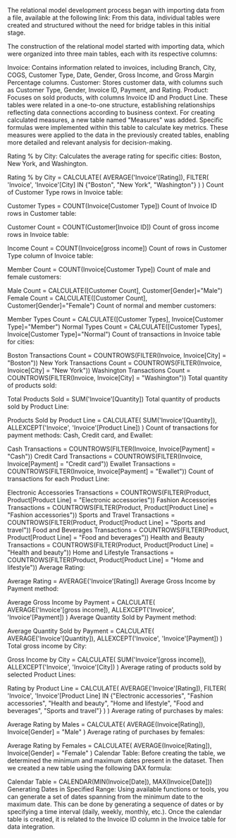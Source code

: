 The relational model development process began with importing data from a file, available at the following link: From this data, individual tables were created and structured without the need for bridge tables in this initial stage.

The construction of the relational model started with importing data, which were organized into three main tables, each with its respective columns:

Invoice: Contains information related to invoices, including Branch, City, COGS, Customer Type, Date, Gender, Gross Income, and Gross Margin Percentage columns.
Customer: Stores customer data, with columns such as Customer Type, Gender, Invoice ID, Payment, and Rating.
Product: Focuses on sold products, with columns Invoice ID and Product Line. These tables were related in a one-to-one structure, establishing relationships reflecting data connections according to business context.
For creating calculated measures, a new table named "Measures" was added. Specific formulas were implemented within this table to calculate key metrics. These measures were applied to the data in the previously created tables, enabling more detailed and relevant analysis for decision-making.

Rating % by City: Calculates the average rating for specific cities: Boston, New York, and Washington.


Rating % by City = CALCULATE( AVERAGE('Invoice'[Rating]), FILTER( 'Invoice', 'Invoice'[City] IN {"Boston", "New York", "Washington"} ) )
Count of Customer Type rows in Invoice table:


Customer Types = COUNT(Invoice[Customer Type])
Count of Invoice ID rows in Customer table:


Customer Count = COUNT(Customer[Invoice ID])
Count of gross income rows in Invoice table:


Income Count = COUNT(Invoice[gross income])
Count of rows in Customer Type column of Invoice table:


Member Count = COUNT(Invoice[Customer Type])
Count of male and female customers:


Male Count = CALCULATE([Customer Count], Customer[Gender]="Male")
Female Count = CALCULATE([Customer Count], Customer[Gender]="Female")
Count of normal and member customers:


Member Types Count = CALCULATE([Customer Types], Invoice[Customer Type]="Member")
Normal Types Count = CALCULATE([Customer Types], Invoice[Customer Type]="Normal")
Count of transactions in Invoice table for cities:


Boston Transactions Count = COUNTROWS(FILTER(Invoice, Invoice[City] = "Boston"))
New York Transactions Count = COUNTROWS(FILTER(Invoice, Invoice[City] = "New York"))
Washington Transactions Count = COUNTROWS(FILTER(Invoice, Invoice[City] = "Washington"))
Total quantity of products sold:


Total Products Sold = SUM('Invoice'[Quantity])
Total quantity of products sold by Product Line:


Products Sold by Product Line = CALCULATE( SUM('Invoice'[Quantity]), ALLEXCEPT('Invoice', 'Invoice'[Product Line]) )
Count of transactions for payment methods: Cash, Credit card, and Ewallet:


Cash Transactions = COUNTROWS(FILTER(Invoice, Invoice[Payment] = "Cash"))
Credit Card Transactions = COUNTROWS(FILTER(Invoice, Invoice[Payment] = "Credit card"))
Ewallet Transactions = COUNTROWS(FILTER(Invoice, Invoice[Payment] = "Ewallet"))
Count of transactions for each Product Line:


Electronic Accessories Transactions = COUNTROWS(FILTER(Product, Product[Product Line] = "Electronic accessories"))
Fashion Accessories Transactions = COUNTROWS(FILTER(Product, Product[Product Line] = "Fashion accessories"))
Sports and Travel Transactions = COUNTROWS(FILTER(Product, Product[Product Line] = "Sports and travel"))
Food and Beverages Transactions = COUNTROWS(FILTER(Product, Product[Product Line] = "Food and beverages"))
Health and Beauty Transactions = COUNTROWS(FILTER(Product, Product[Product Line] = "Health and beauty"))
Home and Lifestyle Transactions = COUNTROWS(FILTER(Product, Product[Product Line] = "Home and lifestyle"))
Average Rating:


Average Rating = AVERAGE('Invoice'[Rating])
Average Gross Income by Payment method:


Average Gross Income by Payment = CALCULATE( AVERAGE('Invoice'[gross income]), ALLEXCEPT('Invoice', 'Invoice'[Payment]) )
Average Quantity Sold by Payment method:


Average Quantity Sold by Payment = CALCULATE( AVERAGE('Invoice'[Quantity]), ALLEXCEPT('Invoice', 'Invoice'[Payment]) )
Total gross income by City:


Gross Income by City = CALCULATE( SUM('Invoice'[gross income]), ALLEXCEPT('Invoice', 'Invoice'[City]) )
Average rating of products sold by selected Product Lines:


Rating by Product Line = CALCULATE( AVERAGE('Invoice'[Rating]), FILTER( 'Invoice', 'Invoice'[Product Line] IN {"Electronic accessories", "Fashion accessories", "Health and beauty", "Home and lifestyle", "Food and beverages", "Sports and travel"} ) )
Average rating of purchases by males:


Average Rating by Males = CALCULATE( AVERAGE(Invoice[Rating]), Invoice[Gender] = "Male" )
Average rating of purchases by females:


Average Rating by Females = CALCULATE( AVERAGE(Invoice[Rating]), Invoice[Gender] = "Female" )
Calendar Table:
Before creating the table, we determined the minimum and maximum dates present in the dataset. Then we created a new table using the following DAX formula:


Calendar Table = CALENDAR(MIN(Invoice[Date]), MAX(Invoice[Date]))
Generating Dates in Specified Range: Using available functions or tools, you can generate a set of dates spanning from the minimum date to the maximum date. This can be done by generating a sequence of dates or by specifying a time interval (daily, weekly, monthly, etc.). Once the calendar table is created, it is related to the Invoice ID column in the Invoice table for data integration.


